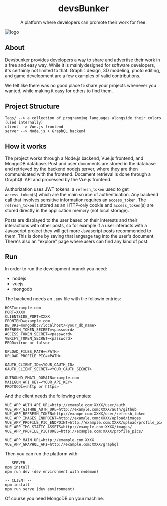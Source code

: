 <h1 align="center">devsBunker</h1>
<p align="center">A platform where developers can promote their work for free.</p>

![logo](https://devsbunker.com/img/LOGO.a1787424.svg)

## About

Devsbunker provides developers a way to share and advertise their work in a free and easy way. While it is mainly designed for software developers, it's certainly not limited to that. Graphic design, 3D modeling, photo editing, and game development are a few examples of valid contributions.

We felt like there was no good place to share your projects whenever you wanted, while making it easy for others to find them.

## Project Structure

```
Tags/ --> a collection of programming languages alongside their colors (used internally)
client --> Vue.js frontend
server --> Node.js + GraphQL backend
```

## How it works

The project works through a Node.js backend, Vue.js frontend, and MongoDB database. Post and user documents are stored in the database and retrieved by the backend nodejs server, where they are then communicated with the frontend. Document retrieval is done through a GraphQL API and processed by the Vue.js frontend.

Authorization uses JWT tokens: a `refresh_token` used to get `access_token`(s) which are the main source of authentication. Any backend call that involves sensitive information requires an `access_token`. The `refresh_token` is stored as an HTTP-only cookie and `access_token`(s) are stored directly in the application memory (not local storage).

Posts are displayed to the user based on their interests and their interactions with other posts, so for example if a user interacts with a Javascript project they will get more Javascript posts recommended to them. This is done by saving that language tag into the user's document. There's also an "explore" page where users can find any kind of post.

## Run

In order to run the development branch you need:

- nodejs
- vuejs
- mongodb

The backend needs an `.env` file with the followin entries:

```
HOST=example.com
PORT=XXXX
CLIENTSIDE_PORT=XXXX
FRONTEND=example.com
DB_URI=mongodb://localhost/<your_db_name>
REFRESH_TOKEN_SECRET=<password>
ACCESS_TOKEN_SECRET=<password>
VERIFY_TOKEN_SECRET=<password>
PROD=<true or false>

UPLOAD_FILES_PATH=<PATH>
UPLOAD_PROFILE_PIC=<PATH>

OAUTH_CLIENT_ID=<YOUR_OAUTH_ID>
OAUTH_CLIENT_SECRET=<YOUR_OAUTH_SECRET>

OUTBOUND_EMAIL_DOMAIN=example.com
MAILGUN_API_KEY=<YOUR_API_KEY>
PROTOCOL=<http or https>
```

And the client needs the following entries:

```
VUE_APP_AUTH_API_URL=http://example.com:XXXX/user/auth
VUE_APP_GITHUB_AUTH_URL=http://example.com:XXXX/auth/github
VUE_APP_REFRESH_TOKEN=http://exampe.com:XXXX/user/refresh_token
VUE_APP_IMAGES_ENDPOINT=http://example.com:XXXX/upload/images
VUE_APP_PROFILE_PIC_ENDPOINT=http://example.com:XXXX/upload/profile_pic
VUE_APP_IMG_STATIC_ASSETS=http://example.com:XXXX/images/
VUE_APP_PROFILE_PICTURES=http://example.com:XXXX/profile_pics/

VUE_APP_MAIN_URL=http://example.com:XXXX
VUE_APP_GRAPHQL_API=http://example.com:XXXX/graphql
```

Then you can run the platform with:

```
-- SERVER --
npm install .
npm run dev (dev environment with nodemon)

-- CLIENT --
npm install
npm run serve (dev environment)
```

Of course you need MongoDB on your machine.
